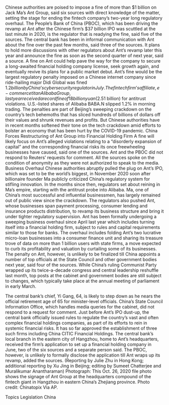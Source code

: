 Chinese authorities are poised to impose a fine of more than $1 billion on Jack Ma’s Ant Group, said six sources with direct knowledge of the matter, setting the stage for ending the fintech company’s two-year long regulatory overhaul.
The People’s Bank of China (PBOC), which has been driving the revamp at Ant after the Chinese firm’s $37 billion IPO was scuttled at the last minute in 2020, is the regulator that is readying the fine, said five of the sources.
The central bank has been in informal communication with Ant about the fine over the past few months, said three of the sources. It plans to hold more discussions with other regulators about Ant’s revamp later this year and announce the fine as soon as the second quarter of next year, said a source.
A fine on Ant could help pave the way for the company to secure a long-awaited financial holding company license, seek growth again, and eventually revive its plans for a public market debut.
Ant’s fine would be the largest regulatory penalty imposed on a Chinese internet company since ride-hailing major Didi Global was fined $1.2 billion by China’s cybersecurity regulator in July.
The fintech firm’s affiliate, e-commerce titan Alibaba Group, last year received a record fine of 18 billion yuan ($2.51 billion) for antitrust violations.
U.S.-listed shares of Alibaba BABA.N slipped 1.2% in morning trading.
The penalties are part of Beijing’s sweeping crackdown on the country’s tech behemoths that has sliced hundreds of billions of dollars off their values and shrunk revenues and profits.
But Chinese authorities have in recent months softened their tone on the tech crackdown amid efforts to bolster an economy that has been hurt by the COVID-19 pandemic.
China Forces Restructuring of Ant Group into Financial Holding Firm
A fine will likely focus on Ant’s alleged violations relating to a “disorderly expansion of capital” and the corresponding financial risks its once freewheeling businesses have caused, said one of the sources.
Ant and the PBOC did not respond to Reuters’ requests for comment.
All the sources spoke on the condition of anonymity as they were not authorized to speak to the media.
Business Overhaul
Chinese authorities abruptly pulled the plug on Ant’s IPO, which was set to be the world’s biggest, in November 2020 soon after billionaire founder Ma publicly criticized China’s regulatory system for stifling innovation.
In the months since then, regulators set about reining in Ma’s empire, starting with the antitrust probe into Alibaba. Ma, one of China’s most successful and influential businessmen, has largely remained out of public view since the crackdown.
The regulators also pushed Ant, whose businesses span payment processing, consumer lending and insurance products distribution, to revamp its business structure and bring it under tighter regulatory supervision.
Ant has been formally undergoing a sweeping business overhaul since April last year which includes turning itself into a financial holding firm, subject to rules and capital requirements similar to those for banks.
The overhaul includes folding Ant’s two lucrative micro-loan businesses into a consumer finance unit and sharing its treasure trove of data on more than 1 billion users with state firms, a move expected to curb its profitability and valuation by curtailing some of its businesses.
The penalty on Ant, however, is unlikely to be finalized till China appoints a number of top officials at the State Council and other government bodies next year, said four of the sources.
While China’s ruling Communist Party wrapped up its twice-a-decade congress and central leadership reshuffle last month, top posts at the cabinet and government bodies are still subject to changes, which typically take place at the annual meeting of parliament in early March.

The central bank’s chief, Yi Gang, 64, is likely to step down as he nears the official retirement age of 65 for minister-level officials.
China’s State Council Information Office, which handles media queries for the cabinet, did not respond to a request for comment.
Just before Ant’s IPO dust-up, the central bank officially issued rules to regulate the country’s vast and often complex financial holdings companies, as part of its efforts to rein in systemic financial risks.
It has so far approved the establishment of three such firms including China CITIC Financial Holdings.
The central bank’s local branch in the eastern city of Hangzhou, home to Ant’s headquarters, received the firm’s application to set up a financial holding company in June, two of the six sources and a separate person said.
The PBOC, however, is unlikely to formally disclose the application till Ant wraps up its revamp, added the sources.
(Reporting by Julie Zhu in Hong Kong; additional reporting by Xu Jing in Beijing; editing by Sumeet Chatterjee and Muralikumar Anantharaman)
Photograph: This Oct. 26, 2020 file photo shows the signage of Ant Group at the headquarters compound of the fintech giant in Hangzhou in eastern China’s Zhejiang province. Photo credit: Chinatopix Via AP.

Topics
Legislation
China
